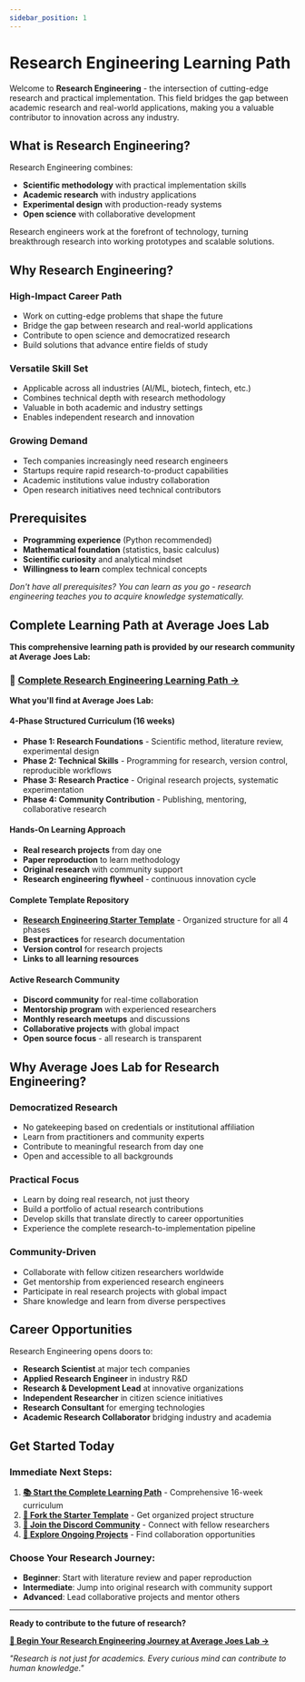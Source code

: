 ```yaml
---
sidebar_position: 1
---
```


# Research Engineering Learning Path

Welcome to **Research Engineering** - the intersection of cutting-edge research and practical implementation. This field bridges the gap between academic research and real-world applications, making you a valuable contributor to innovation across any industry.

## What is Research Engineering?

Research Engineering combines:
- **Scientific methodology** with practical implementation skills
- **Academic research** with industry applications  
- **Experimental design** with production-ready systems
- **Open science** with collaborative development

Research engineers work at the forefront of technology, turning breakthrough research into working prototypes and scalable solutions.

## Why Research Engineering?

### High-Impact Career Path
- Work on cutting-edge problems that shape the future
- Bridge the gap between research and real-world applications
- Contribute to open science and democratized research
- Build solutions that advance entire fields of study

### Versatile Skill Set
- Applicable across all industries (AI/ML, biotech, fintech, etc.)
- Combines technical depth with research methodology
- Valuable in both academic and industry settings
- Enables independent research and innovation

### Growing Demand
- Tech companies increasingly need research engineers
- Startups require rapid research-to-product capabilities
- Academic institutions value industry collaboration
- Open research initiatives need technical contributors

## Prerequisites

- **Programming experience** (Python recommended)
- **Mathematical foundation** (statistics, basic calculus)
- **Scientific curiosity** and analytical mindset
- **Willingness to learn** complex technical concepts

*Don't have all prerequisites? You can learn as you go - research engineering teaches you to acquire knowledge systematically.*

## Complete Learning Path at Average Joes Lab

**This comprehensive learning path is provided by our research community at Average Joes Lab:**

### 🚀 [**Complete Research Engineering Learning Path →**](https://averagejoeslab.com/docs/intro)

**What you'll find at Average Joes Lab:**

#### **4-Phase Structured Curriculum (16 weeks)**
- **Phase 1: Research Foundations** - Scientific method, literature review, experimental design
- **Phase 2: Technical Skills** - Programming for research, version control, reproducible workflows  
- **Phase 3: Research Practice** - Original research projects, systematic experimentation
- **Phase 4: Community Contribution** - Publishing, mentoring, collaborative research

#### **Hands-On Learning Approach**
- **Real research projects** from day one
- **Paper reproduction** to learn methodology
- **Original research** with community support
- **Research engineering flywheel** - continuous innovation cycle

#### **Complete Template Repository**
- **[Research Engineering Starter Template](https://github.com/mrcloudchase/research-engineering-starter)** - Organized structure for all 4 phases
- **Best practices** for research documentation
- **Version control** for research projects
- **Links to all learning resources**

#### **Active Research Community**
- **Discord community** for real-time collaboration
- **Mentorship program** with experienced researchers
- **Monthly research meetups** and discussions
- **Collaborative projects** with global impact
- **Open source focus** - all research is transparent

## Why Average Joes Lab for Research Engineering?

### **Democratized Research**
- No gatekeeping based on credentials or institutional affiliation
- Learn from practitioners and community experts
- Contribute to meaningful research from day one
- Open and accessible to all backgrounds

### **Practical Focus**
- Learn by doing real research, not just theory
- Build a portfolio of actual research contributions
- Develop skills that translate directly to career opportunities
- Experience the complete research-to-implementation pipeline

### **Community-Driven**
- Collaborate with fellow citizen researchers worldwide
- Get mentorship from experienced research engineers
- Participate in real research projects with global impact
- Share knowledge and learn from diverse perspectives

## Career Opportunities

Research Engineering opens doors to:
- **Research Scientist** at major tech companies
- **Applied Research Engineer** in industry R&D
- **Research & Development Lead** at innovative organizations
- **Independent Researcher** in citizen science initiatives
- **Research Consultant** for emerging technologies
- **Academic Research Collaborator** bridging industry and academia

## Get Started Today

### **Immediate Next Steps:**

1. **[📚 Start the Complete Learning Path](https://averagejoeslab.com/docs/intro)** - Comprehensive 16-week curriculum
2. **[🚀 Fork the Starter Template](https://github.com/mrcloudchase/research-engineering-starter)** - Get organized project structure
3. **[💬 Join the Discord Community](https://discord.gg/averagejoeslab)** - Connect with fellow researchers
4. **[🔬 Explore Ongoing Projects](https://github.com/mrcloudchase/averagejoeslab)** - Find collaboration opportunities

### **Choose Your Research Journey:**
- **Beginner**: Start with literature review and paper reproduction
- **Intermediate**: Jump into original research with community support  
- **Advanced**: Lead collaborative projects and mentor others

---

**Ready to contribute to the future of research?**

**[🚀 Begin Your Research Engineering Journey at Average Joes Lab →](https://averagejoeslab.com/docs/intro)**

*"Research is not just for academics. Every curious mind can contribute to human knowledge."*
